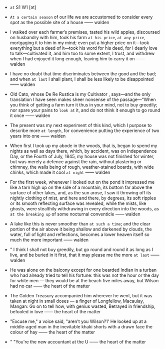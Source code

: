 - `at` S1 W1 [ət]

- `At a certain season` of our life we are accustomed to consider every spot as the possible site of a house —— walden

-  I walked over each farmer’s premises, tasted his wild apples, discoursed on husbandry with him, took his farm `at his price`, `at any price`, mortgaging it to him in my mind; even put a higher price on it—took everything but a deed of it—took his word for his deed, for I dearly love to talk—cultivated it, and him too to some extent, I trust, and withdrew when I had enjoyed it long enough, leaving him to carry it on —— walden

-  I have no doubt that time discriminates between the good and the bad; and when `at last` I shall plant, I shall be less likely to be disappointed —— walden

- Old Cato, whose De Re Rustica is my Cultivator , says—and the only translation I have seen makes sheer nonsense of the passage—“When you think of getting a farm turn it thus in your mind, not to buy greedily; nor spare your pains to `look at` it, and do not think it enough to go round it once —— walden

- The present was my next experiment of this kind, which I purpose to describe more `at length`, for convenience putting the experience of two years into one —— walden

- When first I took up my abode in the woods, that is, began to spend my nights as well as days there, which, by accident, was on Independence Day, or the Fourth of July, 1845, my house was not finished for winter, but was merely a defence against the rain, without plastering or chimney, the walls being of rough, weather-stained boards, with wide chinks, which made it cool `at night` —— walden

-  For the first week, whenever I looked out on the pond it impressed me like a tarn high up on the side of a mountain, its bottom far above the surface of other lakes, and, as the sun arose, I saw it throwing off its nightly clothing of mist, and here and there, by degrees, its soft ripples or its smooth reflecting surface was revealed, while the mists, like ghosts, were stealthily withdrawing in every direction into the woods, as `at the breaking up` of some nocturnal conventicle —— walden

-  A lake like this is never smoother than `at such a time`; and the clear portion of the air above it being shallow and darkened by clouds, the water, full of light and reflections, becomes a lower heaven itself so much the more important —— walden

- ” I think I shall not buy greedily, but go round and round it as long as I live, and be buried in it first, that it may please me the more `at last` —— walden

-  He was alone on the balcony except for one bearded Indian in a turban who had already tried to tell his fortune: this was not the hour or the day for white men — they would be at the beach five miles away, but Wilson had no car —— the heart of the matter

-  The Golden Treasury accompanied him wherever he went, but it was taken at night in small doses — a finger of Longfellow, Macauiay, Mangan: Go on to tell how, with genius wasted, Betrayed in friendship, befooled in love  —— the heart of the matter

-  "Excuse me," a voice said, "aren't you Wilson?1' He looked up at a middle-aged man in the inevitable khaki shorts with a drawn face the colour of hay —— the heart of the matter

- " "You're the new accountant at the U —— the heart of the matter
